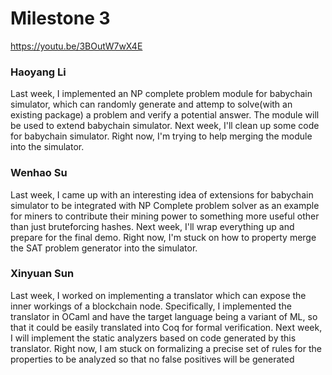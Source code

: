 # Milestone 3
https://youtu.be/3BOutW7wX4E

### Haoyang Li
Last week, I implemented an NP complete problem module for babychain simulator, which can randomly generate and attemp to solve(with an existing package) a problem and verify a potential answer. The module will be used to extend babychain simulator. Next week, I'll clean up some code for babychain simulator. Right now, I'm trying to help merging the module into the simulator.


### Wenhao Su
Last week, I came up with an interesting idea of extensions for babychain simulator to be integrated with NP Complete problem solver as an example for miners to contribute their mining power to something more useful other than just bruteforcing hashes. Next week, I'll wrap everything up and prepare for the final demo. Right now, I'm stuck on how to property merge the SAT problem generator into the simulator.

### Xinyuan Sun
Last week, I worked on implementing a translator which can expose the inner workings of a blockchain node. Specifically, I implemented the translator in OCaml and have the target language being a variant of ML, so that it could be easily translated into Coq for formal verification. Next week, I will implement the static analyzers based on code generated by this translator. Right now, I am stuck on formalizing a precise set of rules for the properties to be analyzed so that no false positives will be generated

